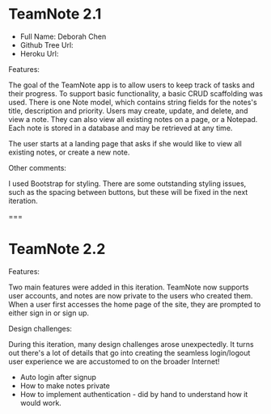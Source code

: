 # TeamNote 2.1

+ Full Name: Deborah Chen
+ Github Tree Url:
+ Heroku Url:


Features:

The goal of the TeamNote app is to allow users to keep track of tasks and their progress. To support basic functionality, a basic CRUD scaffolding was used. There is one Note model, which contains string fields for the notes's title, description and priority. Users may create, update, and delete, and view a note. They can also view all existing notes on a page, or a Notepad. Each note is stored in a database and may be retrieved at any time. 

The user starts at a landing page that asks if she would like to view all existing notes, or create a new note. 

Other comments:

I used Bootstrap for styling. There are some outstanding styling issues, such as the spacing between buttons, but these will be fixed in the next iteration. 


===

# TeamNote 2.2

Features:

Two main features were added in this iteration. TeamNote now supports user accounts, and notes are now private to the users who created them. When a user first accesses the home page of the site, they are prompted to either sign in or sign up. 

Design challenges:

During this iteration, many design challenges arose unexpectedly. It turns out there's a lot of details that go into creating the seamless login/logout user experience we are accustomed to on the broader Internet!

- Auto login after signup
- How to make notes private
- How to implement authentication - did by hand to understand how it would work. 
